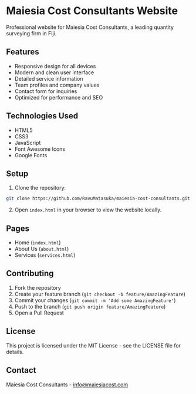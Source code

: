 # Maiesia Cost Consultants Website

Professional website for Maiesia Cost Consultants, a leading quantity surveying firm in Fiji.

## Features

- Responsive design for all devices
- Modern and clean user interface
- Detailed service information
- Team profiles and company values
- Contact form for inquiries
- Optimized for performance and SEO

## Technologies Used

- HTML5
- CSS3
- JavaScript
- Font Awesome Icons
- Google Fonts

## Setup

1. Clone the repository:
```bash
git clone https://github.com/RavuMatasuka/maiesia-cost-consultants.git
```

2. Open `index.html` in your browser to view the website locally.

## Pages

- Home (`index.html`)
- About Us (`about.html`)
- Services (`services.html`)

## Contributing

1. Fork the repository
2. Create your feature branch (`git checkout -b feature/AmazingFeature`)
3. Commit your changes (`git commit -m 'Add some AmazingFeature'`)
4. Push to the branch (`git push origin feature/AmazingFeature`)
5. Open a Pull Request

## License

This project is licensed under the MIT License - see the LICENSE file for details.

## Contact

Maiesia Cost Consultants - info@maiesiacost.com 